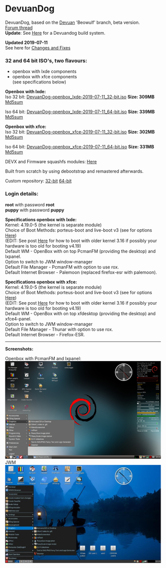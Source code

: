 # DevuanDog
DevuanDog, based on the [Devuan](https://devuan.org/) 'Beowulf' branch, beta version.   
[Forum thread](http://murga-linux.com/puppy/viewtopic.php?t=115124)  
**Update**: See [Here](https://debiandog.github.io/MakeLive/Readme-build-devuandog-beowulf.html) for a Devuandog build system.  


**Updated 2019-07-11**     
See here for [Changes and Fixes](http://murga-linux.com/puppy/viewtopic.php?p=1015137#1015137)  

### 32 and 64 bit ISO's, two flavours:
- openbox with lxde components   
- openbox with xfce components      
(see specifications below)        

**Openbox with lxde:**    
Iso 32 bit: [DevuanDog-openbox_lxde-2019-07-11_32-bit.iso](https://github.com/DebianDog/DevuanDog/releases/download/v1.0/DevuanDog-openbox_lxde-2019-07-11_32-bit.iso) **Size: 309MB**          
[Md5sum](https://github.com/DebianDog/DevuanDog/releases/download/v1.0/DevuanDog-openbox_lxde-2019-07-11_32-bit.md5)      

Iso 64 bit: [DevuanDog-openbox_lxde-2019-07-11_64-bit.iso](https://github.com/DebianDog/DevuanDog/releases/download/v1.0/DevuanDog-openbox_lxde-2019-07-11_64-bit.iso) **Size: 339MB**              
[Md5sum](https://github.com/DebianDog/DevuanDog/releases/download/v1.0/DevuanDog-openbox_lxde-2019-07-11_64-bit.md5)   

**Openbox with xfce:**   
Iso 32 bit: [DevuanDog-openbox_xfce-2019-07-11_32-bit.iso](https://github.com/DebianDog/DevuanDog/releases/download/v1.0/DevuanDog-openbox_xfce-2019-07-11_32-bit.iso) **Size: 302MB**          
[Md5sum](https://github.com/DebianDog/DevuanDog/releases/download/v1.0/DevuanDog-openbox_xfce-2019-07-11_32-bit.md5)      

Iso 64 bit: [DevuanDog-openbox_xfce-2019-07-11_64-bit.iso](https://github.com/DebianDog/DevuanDog/releases/download/v1.0/DevuanDog-openbox_xfce-2019-07-11_64-bit.iso) **Size: 331MB**              
[Md5sum](https://github.com/DebianDog/DevuanDog/releases/download/v1.0/DevuanDog-openbox_xfce-2019-07-11_64-bit.md5)
      

DEVX and Firmware squashfs modules: [Here](https://github.com/DebianDog/DevuanDog/releases/tag/v1.1)         

Built from scratch by using debootstrap and remastered afterwards.     

Custom repository: [32-bit](https://fred181.gitlab.io/devuandog/i386/Packages/) [64-bit](https://fred181.gitlab.io/devuandog/amd64/Packages/)   

### Login details:
**root** with password **root**    
**puppy** with password **puppy**

**Specifications openbox with lxde:**          
Kernel: 4.19.0-5 (the kernel is separate module)         
Choice of Boot Methods: porteus-boot and live-boot v3 (see for options [Here](https://github.com/DebianDog/DevuanDog/raw/master/Examples-boot-codes.txt))  
(EDIT: See post [Here](http://murga-linux.com/puppy/viewtopic.php?p=1015160#1015160) for how to boot with older kernel 3.16 if possibly your hardware is too old for booting v4.19)  
Default WM - OpenBox with on top PcmanFM (providing the desktop) and lxpanel.     
Option to switch to JWM window-manager                  
Default File Manager - PcmanFM with option to use rox.        
Default Internet Browser - Palemoon (replaced firefox-esr with palemoon).

 **Specifications openbox with xfce:**          
Kernel: 4.19.0-5 (the kernel is separate module)         
Choice of Boot Methods: porteus-boot and live-boot v3 (see for options [Here](https://github.com/DebianDog/DevuanDog/raw/master/Examples-boot-codes.txt))  
(EDIT: See post [Here](http://murga-linux.com/puppy/viewtopic.php?p=1015160#1015160) for how to boot with older kernel 3.16 if possibly your hardware is too old for booting v4.19)  
Default WM - OpenBox with on top xfdesktop (providing the desktop) and xfce4-panel.     
Option to switch to JWM window-manager                  
Default File Manager - Thunar with option to use rox.        
Default Internet Browser - Firefox-ESR.   

---      
 
**Screenshots:**  
    
Openbox with PcmanFM and lxpanel:  
![SCREENSHOT](https://github.com/DebianDog/DevuanDog/raw/master/DevuanDog-Openbox.png)      
JWM     
![SCREENSHOT](https://github.com/DebianDog/DevuanDog/raw/master/Devuandog-JWM.jpg) 
